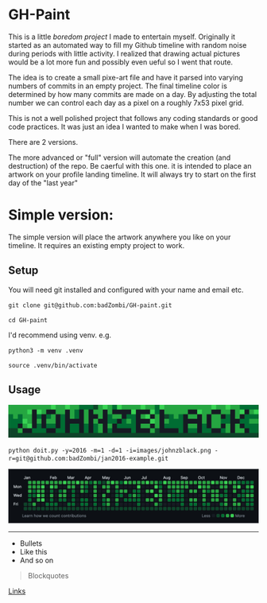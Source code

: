 # GH-Paint

This is a little _boredom project_ I made to entertain myself. Originally it started as an automated way to fill my Github timeline with random noise during periods with little activity. I realized that drawing actual pictures would be a lot more fun and possibly even ueful so I went that route. 

The idea is to create a small pixe-art file and have it parsed into varying numbers of commits in an empty project. The final timeline color is determined by how many commits are made on a day. By adjusting the total number we can control each day as a pixel on a roughly 7x53 pixel grid.

This is not a well polished project that follows any coding standards or good code practices. It was just an idea I wanted to make when I was bored.

There are 2 versions. 

The more advanced or "full" version will automate the creation (and destruction) of the repo. Be caerful with this one. it is intended to place an artwork on your profile landing timeline. It will always try to start on the first day of the "last year"

# Simple version:

The simple version will place the artwork anywhere you like on your timeline. It requires an existing empty project to work.

## Setup

You will need git installed and configured with your name and email etc.

```
git clone git@github.com:badZombi/GH-paint.git
```
```
cd GH-paint
```

I'd recommend using venv.
e.g.
```
python3 -m venv .venv
```
```
source .venv/bin/activate
```

## Usage

![pixel art to be converted](https://raw.githubusercontent.com/badZombi/GH-paint/main/images/doc/johnzblack.jpg)
```
python doit.py -y=2016 -m=1 -d=1 -i=images/johnzblack.png -r=git@github.com:badZombi/jan2016-example.git
```
![pixel art to be converted](https://raw.githubusercontent.com/badZombi/GH-paint/main/images/doc/jan2016-dk.jpg)

----

- Bullets
- Like this
- And so on

> Blockquotes

[Links](http://like.so/)

